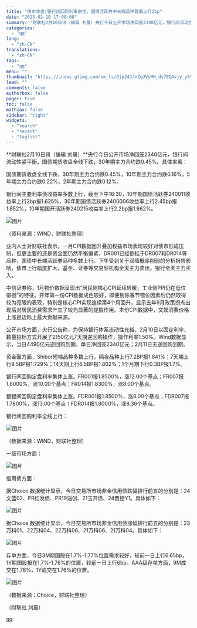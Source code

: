 ```yaml
---
title: "债市收盘|银行间回购利率倒挂，国债活跃券中长端品种普遍上行2bp"
date: "2025-02-10 17:08:08"
summary: "财联社2月10日讯（编辑 刘晨）央行今日公开市场净回笼2340亿元，银行间流动性紧平衡。国债期货收盘..."
categories:
  - "qq"
lang:
  - "zh-CN"
translations:
  - "zh-CN"
tags:
  - "qq"
menu: ""
thumbnail: "https://inews.gtimg.com/om_ls/OjpJ4JJxZqJVyMH_ds7EQAvjy_ySVutnPJrUJ94SgTyucAA_640360/0"
lead: ""
comments: false
authorbox: false
pager: true
toc: false
mathjax: false
sidebar: "right"
widgets:
  - "search"
  - "recent"
  - "taglist"
---
```


**财联社2月10日讯（编辑 刘晨）**央行今日公开市场净回笼2340亿元，银行间流动性紧平衡。国债期货收盘全线下跌，30年期主力合约跌0.45%。具体来看：

国债期货收盘全线下跌，30年期主力合约跌0.45%，10年期主力合约跌0.16%，5年期主力合约跌0.22%，2年期主力合约跌0.12%。

银行间主要利率债收益率多数上行，截至下午16:30，10年期国债活跃券240011收益率上行2bp报1.625%，30年期国债活跃券2400006收益率上行2.45bp报1.852%，10年期国开活跃券240215收益率上行2.2bp报1.662%。

![图片](https://inews.gtimg.com/om_bt/O6pqizg6Z1hCUmQMFyTMvY4aoqz92Fu8JkL-cPoV5gHq0AA/641)

（资料来源：WIND，财联社整理）

业内人士对财联社表示，一月CPI数据回升叠加权益市场表现较好对债市形成压制，但更主要的还是资金面仍然平衡偏紧，DR001已经倒挂于DR007和DR014等品种，国债中长端活跃券品种多数上行。下午受到关于双降概率削弱的分析报告影响，债市上行幅度扩大，基金、证券等交易型机构全天主力卖出，银行全天主力买入。

中信证券称，1月物价数据呈现出“居民侧核心CPI延续转暖，工业侧PPI仍在低位徘徊”的特征。开年第一份CPI数据成色较好，即便剔除春节错位因素后仍然取得较为亮眼的表现，特别是核心CPI实现连续第4个月回升，显示去年9月政策拐点出现后对居民消费需求产生了较为显著的提振作用。本份CPI数据中，文娱消费价格上涨是边际上最大贡献来源。

公开市场方面，央行公告称，为保持银行体系流动性充裕，2月10日以固定利率、数量招标方式开展了2150亿元7天期逆回购操作，操作利率1.50%。Wind数据显示，当日4490亿元逆回购到期，单日净回笼2340亿元；2月11日无逆回购到期。

资金面方面，Shibor短端品种多数上行。隔夜品种上行7.2BP报1.841%；7天期上行9.5BP报1.729%；14天期上行6.5BP报1.802%；1个月期下行0.3BP报1.7%。

银行间回购定盘利率集体上涨。FR001报1.8500%，涨12.00个基点；FR007报1.8000%，涨10.00个基点；FR014报1.8300%，涨8.00个基点。

银银间回购定盘利率集体上涨。FDR001报1.8500%，涨8.00个基点；FDR007报1.7800%，涨13.00个基点；FDR014报1.8000%，涨8.36个基点。

银行间回购利率全线上行：

![图片](https://inews.gtimg.com/om_bt/OrUcK93hRbaqHfaODqZRCfno1up1i6oPvHR22H2hsVtM8AA/641)

（数据来源：WIND，财联社整理）

一级市场方面：

![图片](https://inews.gtimg.com/om_bt/OTMP64twatEthYlFko_ucisFjtbZpdTHotZBlmFaus5msAA/641)

信用债方面：

据Choice 数据统计显示，今日交易所市场非金信用债跌幅排行前五的分别是：24文蓝02、PR红发债、PR19淄创、21玉开债、24晋控Y1。具体如下：

![图片](https://inews.gtimg.com/om_bt/OdBXU6FuStW2ZCNULn1m3WIbjyMJbC4qNQ74QBjt6xyvkAA/641)

据Choice 数据统计显示，今日交易所市场非金信用债涨幅排行前五的分别是：23万科01、22万科04、22万科06、21万科06、21万科04。具体如下：

![图片](https://inews.gtimg.com/om_bt/OViPYvCuX_UR9AeGfyAenybusc1fFGGetZ9hVg22gqjfUAA/641)

存单方面，今日3M期国股在1.7%-1.77%位置需求较好，较前一日上行6.65bp，1Y期国股报在1.7%-1.76%的位置，较前一日上行6bp。AAA级存单方面，9M成交在1.78%，1Y成交在1.76%的位置。

![图片](https://inews.gtimg.com/om_bt/OjPiGk0rVcvnt_S9oOta5Elnw4BhIGh0lqCR0n3L4EXTUAA/641)

（数据来源：Choice，财联社整理）

（财联社 刘晨）

[qq](https://new.qq.com/rain/a/20250210A062MB00)
